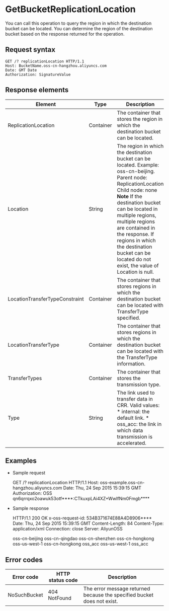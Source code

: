 GetBucketReplicationLocation 
=================================================

You can call this operation to query the region in which the destination bucket can be located. You can determine the region of the destination bucket based on the response returned for the operation.

Request syntax 
-----------------------------------

    GET /? replicationLocation HTTP/1.1
    Host: BucketName.oss-cn-hangzhou.aliyuncs.com 
    Date: GMT Date
    Authorization: SignatureValue



Response elements 
--------------------------------------



|            Element             |   Type    |                                                                                                                                                                                                     Description                                                                                                                                                                                                     |
|--------------------------------|-----------|---------------------------------------------------------------------------------------------------------------------------------------------------------------------------------------------------------------------------------------------------------------------------------------------------------------------------------------------------------------------------------------------------------------------|
| ReplicationLocation            | Container | The container that stores the region in which the destination bucket can be located.                                                                                                                                                                                                                                                                                                                                |
| Location                       | String    | The region in which the destination bucket can be located. Example: oss-cn-beijing. Parent node: ReplicationLocation Child node: none **Note** If the destination bucket can be located in multiple regions, multiple regions are contained in the response. If regions in which the destination bucket can be located do not exist, the value of Location is null. |
| LocationTransferTypeConstraint | Container | The container that stores regions in which the destination bucket can be located with TransferType specified.                                                                                                                                                                                                                                                                                                       |
| LocationTransferType           | Container | The container that stores regions in which the destination bucket can be located with the TransferType information.                                                                                                                                                                                                                                                                                                 |
| TransferTypes                  | Container | The container that stores the transmission type.                                                                                                                                                                                                                                                                                                                                                                    |
| Type                           | String    | The link used to transfer data in CRR. Valid values: * internal: the default link.   * oss_acc: the link in which data transmission is accelerated.                                                                                                                                              |



Examples 
-----------------------------

* Sample request

  




    GET /? replicationLocation HTTP/1.1
    Host: oss-example.oss-cn-hangzhou.aliyuncs.com 
    Date: Thu, 24 Sep 2015 15:39:15 GMT
    Authorization: OSS qn6qrrqxo2oawuk53otf****:CTkuxpLAi4XZ+WwIfNm0Fmgb****



* Sample response

  




    HTTP/1.1 200 OK
    x-oss-request-id: 534B371674E88A4D8906****
    Date: Thu, 24 Sep 2015 15:39:15 GMT
    Content-Length: 84
    Content-Type: application/xml Connection: close
    Server: AliyunOSS
    
    <? xml version="1.0" ? >
    <ReplicationLocation>
      <Location>oss-cn-beijing</Location>
      <Location>oss-cn-qingdao</Location>
      <Location>oss-cn-shenzhen</Location>
      <Location>oss-cn-hongkong</Location>
      <Location>oss-us-west-1</Location>
      <LocationTransferTypeConstraint>
        <LocationTransferType>
          <Location>oss-cn-hongkong</Location>
            <TransferTypes>
              <Type>oss_acc</Type>          
            </TransferTypes>
          </LocationTransferType>
          <LocationTransferType>
            <Location>oss-us-west-1</Location>
            <TransferTypes>
              <Type>oss_acc</Type>
            </TransferTypes>
          </LocationTransferType>
        </LocationTransferTypeConstraint>
      </ReplicationLocation>



Error codes 
--------------------------------



|  Error code  | HTTP status code |                               Description                               |
|--------------|------------------|-------------------------------------------------------------------------|
| NoSuchBucket | 404 NotFound     | The error message returned because the specified bucket does not exist. |





